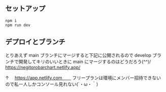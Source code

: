 ## セットアップ

```npm
npm i
npm run dev
```

## デプロイとブランチ

とりあえず main ブランチにマージすると下記に公開されるので develop ブランチで開発してキリのいいときに main にマージするのはどうだろう(^^)/  
https://negitorobarchart.netlify.app/

↑ 　https://app.netlify.com　　
フリープランは環境にメンバー招待できないので私一人しかコンソール見れない(´・ω・｀)
